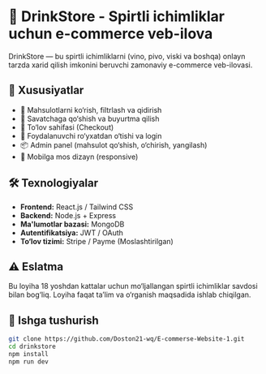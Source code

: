 # 🍷 DrinkStore - Spirtli ichimliklar uchun e-commerce veb-ilova

DrinkStore — bu spirtli ichimliklarni (vino, pivo, viski va boshqa) onlayn tarzda xarid qilish imkonini beruvchi zamonaviy e-commerce veb-ilovasi.

## 🚀 Xususiyatlar

- 🔎 Mahsulotlarni ko‘rish, filtrlash va qidirish
- 🛒 Savatchaga qo‘shish va buyurtma qilish
- 🧾 To‘lov sahifasi (Checkout)
- 👤 Foydalanuvchi ro‘yxatdan o‘tishi va login
- 📦 Admin panel (mahsulot qo‘shish, o‘chirish, yangilash)
- 📱 Mobilga mos dizayn (responsive)

## 🛠 Texnologiyalar

- **Frontend:** React.js / Tailwind CSS
- **Backend:** Node.js + Express
- **Ma'lumotlar bazasi:** MongoDB
- **Autentifikatsiya:** JWT / OAuth
- **To‘lov tizimi:** Stripe / Payme (Moslashtirilgan)


## ⚠️ Eslatma

Bu loyiha 18 yoshdan kattalar uchun mo‘ljallangan spirtli ichimliklar savdosi bilan bog‘liq. Loyiha faqat ta’lim va o‘rganish maqsadida ishlab chiqilgan.

## 📂 Ishga tushurish

```bash
git clone https://github.com/Doston21-wq/E-commerse-Website-1.git
cd drinkstore
npm install
npm run dev
